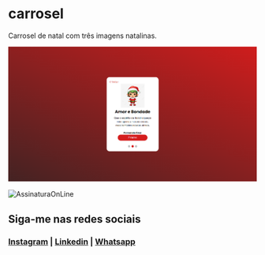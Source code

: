 # carrosel
 Carrosel de natal com três imagens natalinas.

 ![Carrossel-Natal](https://github.com/NandoCruz/carrossel/blob/main/imagens/Carrossel-Natal.png)

 ![AssinaturaOnLine](https://user-images.githubusercontent.com/47435625/133949021-a75e5344-9b28-494d-8b81-5386e1958eee.png)

## Siga-me nas redes sociais
### [Instagram](https://www.instagram.com/fernandocruz2408/) | [Linkedin](https://www.linkedin.com/feed/) | [Whatsapp](https://api.whatsapp.com/send?1=pt_br&phone=558196378777)
